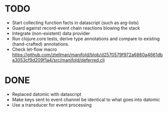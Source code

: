 # TODO

* Start collecting function facts in datascript (such as arg-lists)
* Guard against record-event chain reactions blowing the stack
* Integrate (non-existent) data provider
* Run clojure.core tests, derive type annotations and compare to
  existing (hand-crafted) annotations.
* Check let-flow macro https://github.com/ztellman/manifold/blob/d2570579f972a6860a4661dba3053cf9d209f1a4/src/manifold/deferred.clj

# DONE

* Replaced datomic with datascript
* Make keys sent to event channel be identical to what goes into datomic
* Use a transducer for event processing
